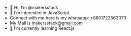 - 👋 Hi, I’m @makersstack
- 👀 I’m interested in JavaScript
- Connect with me here is my whatsapp: +8801722563073
- My Mail is makersstack@gmail.com
- 🌱 I’m currently learning React.js


<!---
makersstack/makersstack is a ✨ special ✨ repository because its `README.md` (this file) appears on your GitHub profile.
You can click the Preview link to take a look at your changes.
--->
